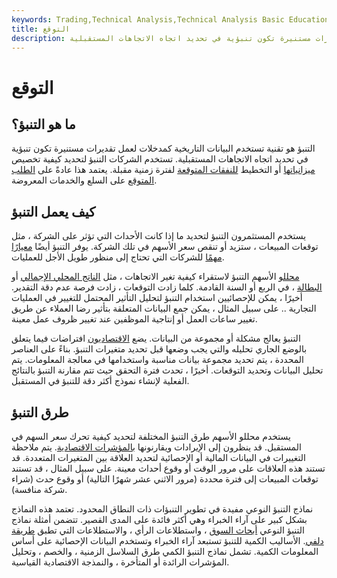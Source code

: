 ```yaml
---
keywords: Trading,Technical Analysis,Technical Analysis Basic Education
title: التوقع
description: التنبؤ هو تقنية تستخدم البيانات التاريخية كمدخلات لعمل تقديرات مستنيرة تكون تنبؤية في تحديد اتجاه الاتجاهات المستقبلية.
---
```


# التوقع
## ما هو التنبؤ؟

التنبؤ هو تقنية تستخدم البيانات التاريخية كمدخلات لعمل تقديرات مستنيرة تكون تنبؤية في تحديد اتجاه الاتجاهات المستقبلية. تستخدم الشركات التنبؤ لتحديد كيفية تخصيص [ميزانياتها](/budget) أو التخطيط [للنفقات المتوقعة](/expense) لفترة زمنية مقبلة. يعتمد هذا عادةً على [الطلب المتوقع](/demand) على السلع والخدمات المعروضة.

## كيف يعمل التنبؤ

يستخدم المستثمرون التنبؤ لتحديد ما إذا كانت الأحداث التي تؤثر على الشركة ، مثل توقعات المبيعات ، ستزيد أو تنقص سعر الأسهم في تلك الشركة. يوفر التنبؤ أيضًا [معيارًا مهمًا](/benchmark) للشركات التي تحتاج إلى منظور طويل الأجل للعمليات.

[محللو](/analyst) الأسهم التنبؤ لاستقراء كيفية تغير الاتجاهات ، مثل [الناتج المحلي الإجمالي](/gdp) أو [البطالة](/unemployment) ، في الربع أو السنة القادمة. كلما زادت التوقعات ، زادت فرصة عدم دقة التقدير. أخيرًا ، يمكن للإحصائيين استخدام التنبؤ لتحليل التأثير المحتمل للتغيير في العمليات التجارية .. على سبيل المثال ، يمكن جمع البيانات المتعلقة بتأثير رضا العملاء عن طريق تغيير ساعات العمل أو إنتاجية الموظفين عند تغيير ظروف عمل معينة.

التنبؤ يعالج مشكلة أو مجموعة من البيانات. يضع [الاقتصاديون](/economist) افتراضات فيما يتعلق بالوضع الجاري تحليله والتي يجب وضعها قبل تحديد متغيرات التنبؤ. بناءً على العناصر المحددة ، يتم تحديد مجموعة بيانات مناسبة واستخدامها في معالجة المعلومات. يتم تحليل البيانات وتحديد التوقعات. أخيرًا ، تحدث فترة التحقق حيث تتم مقارنة التنبؤ بالنتائج الفعلية لإنشاء نموذج أكثر دقة للتنبؤ في المستقبل.

## طرق التنبؤ

يستخدم محللو الأسهم طرق التنبؤ المختلفة لتحديد كيفية تحرك سعر السهم في المستقبل. قد ينظرون إلى الإيرادات ويقارنونها [بالمؤشرات الاقتصادية](/economic_indicator). يتم ملاحظة التغييرات في البيانات المالية أو الإحصائية لتحديد العلاقة بين المتغيرات المتعددة. قد تستند هذه العلاقات على مرور الوقت أو وقوع أحداث معينة. على سبيل المثال ، قد تستند توقعات المبيعات إلى فترة محددة (مرور الاثني عشر شهرًا التالية) أو وقوع حدث (شراء شركة منافسة).

نماذج التنبؤ النوعي مفيدة في تطوير التنبؤات ذات النطاق المحدود. تعتمد هذه النماذج بشكل كبير على آراء الخبراء وهي أكثر فائدة على المدى القصير. تتضمن أمثلة نماذج التنبؤ النوعي [أبحاث السوق](/market-research) ، واستطلاعات الرأي ، والاستطلاعات التي تطبق [طريقة دلفي](/delphi-method). الأساليب الكمية للتنبؤ تستبعد آراء الخبراء وتستخدم البيانات الإحصائية على أساس المعلومات الكمية. تشمل نماذج التنبؤ الكمي طرق السلاسل الزمنية ، والخصم ، وتحليل المؤشرات الرائدة أو المتأخرة ، والنمذجة الاقتصادية القياسية.

